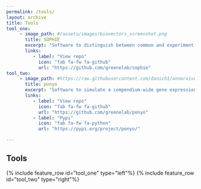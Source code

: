 ```yaml
---
permalink: /tools/
layout: archive
title: Tools
tool_one:
     - image_path: #/assets/images/biovectors_screenshot.png
       title: SOPHIE
       excerpt: "Software to distinguish between common and experiment-specific transcriptional signals."
       links:
          - label: "View repo"
            icon: "fab fa-fw fa-github"
            url: "https://github.com/greenelab/sophie"
tool_two:
     - image_path: #https://raw.githubusercontent.com/danich1/annorxiver/65ee4a556ab69f2308e5e4d9192905e8cfec3728/figure_generation/output/Figure_2.png
       title: ponyo
       excerpt: "Software to simulate a compendium-wide gene expression data using a variational autoencoder (VAE)."
       links:
          - label: "View repo"
            icon: "fab fa-fw fa-github"
            url: "https://github.com/greenelab/ponyo"
          - label: "Pypi"
            icon: "fab fa-fw fa-python"
            url: "https://pypi.org/project/ponyo/"

---
```


## Tools

{% include feature_row id="tool_one" type="left"%}
{% include feature_row id="tool_two" type="right"%}